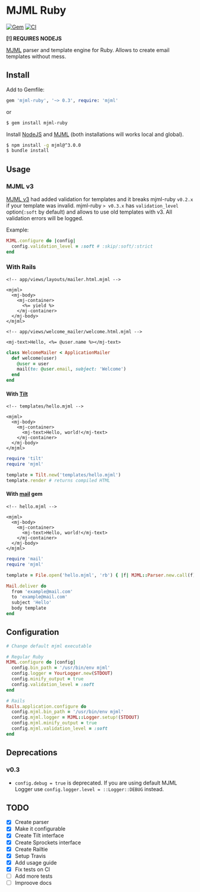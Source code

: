 # MJML Ruby

[![Gem](https://img.shields.io/gem/v/mjml-ruby.svg?maxAge=3600&style=flat-square)](https://rubygems.org/gems/mjml-ruby)
[![CI](https://github.com/m-basov/mjml-ruby/workflows/CI/badge.svg?branch=master)](https://github.com/m-basov/mjml-ruby/actions?query=workflow%3ACI+branch%3Amaster)

__[!] REQUIRES NODEJS__

[MJML](https://mjml.io) parser and template engine for Ruby.
Allows to create email templates without mess.

## Install

Add to Gemfile:

```ruby
gem 'mjml-ruby', '~> 0.3', require: 'mjml'
```

or

```bash
$ gem install mjml-ruby
```

Install [NodeJS](https://nodejs.org/en/) and [MJML](https://mjml.io)
(both installations will works local and global).

```bash
$ npm install -g mjml@^3.0.0
$ bundle install
```

## Usage

### MJML v3

[MJML v3](https://github.com/mjmlio/mjml/releases/tag/3.0.0) had added validation
for templates and it breaks mjml-ruby `v0.2.x` if your template was invalid.
mjml-ruby `> v0.3.x` has `validation_level` option(`:soft` by default) and
allows to use old templates with v3. All validation errors will be logged.

Example:

```ruby
MJML.configure do |config|
  config.validation_level = :soft # :skip/:soft/:strict
end
```

### With Rails

```erb
<!-- app/views/layouts/mailer.html.mjml -->

<mjml>
  <mj-body>
    <mj-container>
      <%= yield %>
    </mj-container>
  </mj-body>
</mjml>
```

```erb
<!-- app/views/welcome_mailer/welcome.html.mjml -->

<mj-text>Hello, <%= @user.name %></mj-text>
```

```ruby
class WelcomeMailer < ApplicationMailer
  def welcome(user)
    @user = user
    mail(to: @user.email, subject: 'Welcome')
  end
end
```

#### With [Tilt](https://github.com/rtomayko/tilt)

```erb
<!-- templates/hello.mjml -->

<mjml>
  <mj-body>
    <mj-container>
      <mj-text>Hello, world!</mj-text>
    </mj-container>
  </mj-body>
</mjml>
```

```ruby
require 'tilt'
require 'mjml'

template = Tilt.new('templates/hello.mjml')
template.render # returns compiled HTML
```

#### With [mail](https://github.com/mikel/mail) gem

```erb
<!-- hello.mjml -->

<mjml>
  <mj-body>
    <mj-container>
      <mj-text>Hello, world!</mj-text>
    </mj-container>
  </mj-body>
</mjml>
```

```ruby
require 'mail'
require 'mjml'

template = File.open('hello.mjml', 'rb') { |f| MJML::Parser.new.call(f) }

Mail.deliver do
  from 'example@mail.com'
  to 'example@mail.com'
  subject 'Hello'
  body template
end
```

## Configuration

```ruby
# Change default mjml executable

# Regular Ruby
MJML.configure do |config|
  config.bin_path = '/usr/bin/env mjml'
  config.logger = YourLogger.new(STDOUT)
  config.minify_output = true
  config.validation_level = :soft
end

# Rails
Rails.application.configure do
  config.mjml.bin_path = '/usr/bin/env mjml'
  config.mjml.logger = MJML::Logger.setup!(STDOUT)
  config.mjml.minify_output = true
  config.mjml.validation_level = :soft
end
```

## Deprecations

### v0.3

- `config.debug = true` is deprecated. If you are using default MJML Logger
use `config.logger.level = ::Logger::DEBUG` instead.

## TODO

- [x] Create parser
- [x] Make it configurable
- [x] Create Tilt interface
- [x] Create Sprockets interface
- [x] Create Railtie
- [x] Setup Travis
- [x] Add usage guide
- [x] Fix tests on CI
- [ ] Add more tests
- [ ] Improove docs
